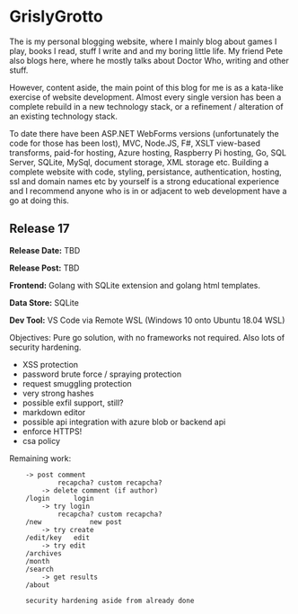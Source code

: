 # GrislyGrotto

The is my personal blogging website, where I mainly blog about games I play, books I read, stuff I write and and my boring little life. My friend Pete also blogs here, where he mostly talks about Doctor Who, writing and other stuff.

However, content aside, the main point of this blog for me is as a kata-like exercise of website development. Almost every single version has been a complete rebuild in a new technology stack, or a refinement / alteration of an existing technology stack.

To date there have been ASP.NET WebForms versions (unfortunately the code for those has been lost), MVC, Node.JS, F#, XSLT view-based transforms, paid-for hosting, Azure hosting, Raspberry Pi hosting, Go, SQL Server, SQLite, MySql, document storage, XML storage etc. Building a complete website with code, styling, persistance, authentication, hosting, ssl and domain names etc by yourself is a strong educational experience and I recommend anyone who is in or adjacent to web development have a go at doing this.

## Release 17

__Release Date:__ TBD

__Release Post:__ TBD

__Frontend:__ Golang with SQLite extension and golang html templates.

__Data Store:__ SQLite

__Dev Tool:__ VS Code via Remote WSL (Windows 10 onto Ubuntu 18.04 WSL)

Objectives: Pure go solution, with no frameworks not required. Also lots of security hardening.

- XSS protection
- password brute force / spraying protection
- request smuggling protection
- very strong hashes
- possible exfil support, still?
- markdown editor
- possible api integration with azure blob or backend api
- enforce HTTPS!
- csa policy

Remaining work:

```
	-> post comment
			recapcha? custom recapcha?
		-> delete comment (if author)
	/login		login
		-> try login
			recapcha? custom recapcha?
	/new			new post
		-> try create
	/edit/key	edit
		-> try edit
	/archives
	/month
	/search
		-> get results
	/about
    
    security hardening aside from already done
```